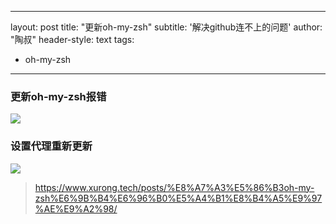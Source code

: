 
---
layout: post
title: "更新oh-my-zsh"
subtitle: '解决github连不上的问题'
author: "陶叔"
header-style: text
tags:
- oh-my-zsh
---

### 更新oh-my-zsh报错
![](https://tjj006-1302037511.cos.ap-shanghai.myqcloud.com/2022/09/11/16628856945768.jpg)

### 设置代理重新更新
![](https://tjj006-1302037511.cos.ap-shanghai.myqcloud.com/2022/09/11/16628856567672.jpg)

> https://www.xurong.tech/posts/%E8%A7%A3%E5%86%B3oh-my-zsh%E6%9B%B4%E6%96%B0%E5%A4%B1%E8%B4%A5%E9%97%AE%E9%A2%98/

